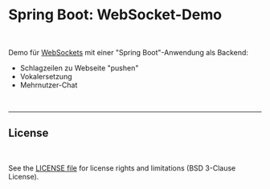 # Spring Boot: WebSocket-Demo #

<br>

Demo für [WebSockets](https://www.ionos.de/digitalguide/websites/web-entwicklung/was-ist-websocket/)
mit einer "Spring Boot"-Anwendung als Backend:

* Schlagzeilen zu Webseite "pushen"
* Vokalersetzung
* Mehrnutzer-Chat

<br>

----

## License ##

<br>

See the [LICENSE file](LICENSE.md) for license rights and limitations (BSD 3-Clause License).

<br>
